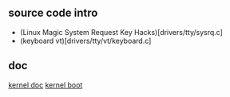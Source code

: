 ## source code intro
- (Linux Magic System Request Key Hacks)[drivers/tty/sysrq.c]
- (keyboard vt)[drivers/tty/vt/keyboard.c]

## doc
[kernel doc](https://www.kernel.org/doc/Documentation)
[kernel boot](http://blog.csdn.net/skyflying2012/article/details/48496235)
